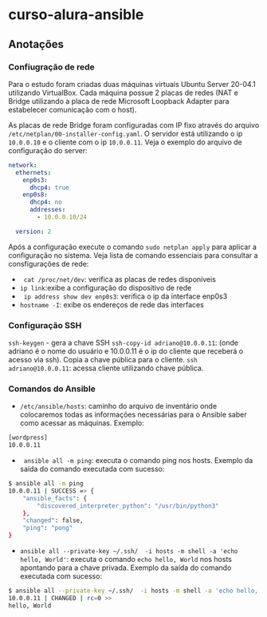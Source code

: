 # curso-alura-ansible

## Anotações
### Confiugração de rede
Para o estudo foram criadas duas máquinas virtuais Ubuntu Server 20-04.1 utilizando VirtualBox. Cada máquina possue 2  placas de redes (NAT e Bridge utilizando a placa de rede Microsoft Loopback Adapter para estabelecer comunicação com o host).

As placas de rede Bridge foram configuradas com IP fixo através do arquivo `/etc/netplan/00-installer-config.yaml`. O servidor está utilizando o ip `10.0.0.10` e o cliente com o ip `10.0.0.11`. Veja o exemplo do arquivo de configuração do server:

```yaml
network:
  ethernets:
    enp0s3:
      dhcp4: true
    enp0s8:
      dhcp4: no
      addresses:
        - 10.0.0.10/24

  version: 2
```
Após a configuração execute o comando `sudo netplan apply` para aplicar a configuração no sistema.
Veja lista de comando essenciais para consultar a consfigurações de rede:
- ` cat /proc/net/dev`: verifica as placas de redes disponíveis
- `ip link`:exibe a configuração do dispositivo de rede
- ` ip address show dev enp0s3`: verifica o ip da interface enp0s3
- `hostname -I`: exibe os endereços de rede das interfaces

### Configuração SSH
`ssh-keygen` - gera a chave SSH
`ssh-copy-id adriano@10.0.0.11`: (onde adriano é o nome do usuário e 10.0.0.11 é o ip do cliente que receberá o acesso via ssh). Copia a chave pública para o cliente.
`ssh adriano@10.0.0.11`: acessa cliente utilizando chave pública.

### Comandos do Ansible
- `/etc/ansible/hosts`: caminho do arquivo de inventário onde colocaremos todas as informações necessárias para o Ansible saber como acessar as máquinas. Exemplo:
```txt
[wordpress]
10.0.0.11
```
- ` ansible all -m ping`: executa o comando ping nos hosts. Exemplo da saída do comando executada com sucesso:
```bash
$ ansible all -m ping
10.0.0.11 | SUCCESS => {
    "ansible_facts": {
        "discovered_interpreter_python": "/usr/bin/python3"
    },
    "changed": false,
    "ping": "pong"
}
```
- `ansible all --private-key ~/.ssh/  -i hosts -m shell -a 'echo hello, World'`: executa o comando `echo hello, World` nos hosts apontando para a chave privada. Exemplo da saída do comando executada com sucesso:
```bash
$ ansible all --private-key ~/.ssh/  -i hosts -m shell -a 'echo hello, World'
10.0.0.11 | CHANGED | rc=0 >>
hello, World
```
